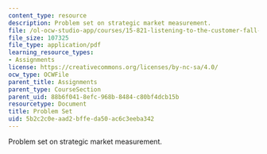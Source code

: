 ```yaml
---
content_type: resource
description: Problem set on strategic market measurement.
file: /ol-ocw-studio-app/courses/15-821-listening-to-the-customer-fall-2002/5b2c2c0eaad2bffeda50ac6c3eeba342_problem20set2002.pdf
file_size: 107325
file_type: application/pdf
learning_resource_types:
- Assignments
license: https://creativecommons.org/licenses/by-nc-sa/4.0/
ocw_type: OCWFile
parent_title: Assignments
parent_type: CourseSection
parent_uid: 88b6f041-8efc-968b-8484-c80bf4dcb15b
resourcetype: Document
title: Problem Set
uid: 5b2c2c0e-aad2-bffe-da50-ac6c3eeba342
---
```

Problem set on strategic market measurement.